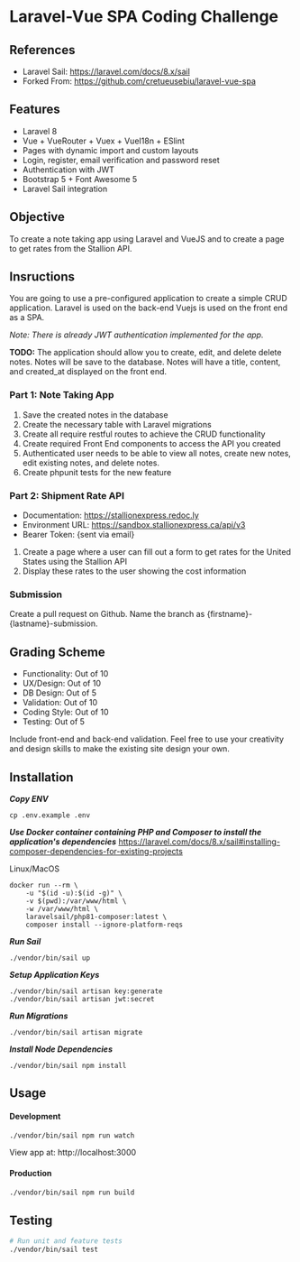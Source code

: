 #  Laravel-Vue SPA Coding Challenge

## References
- Laravel Sail: https://laravel.com/docs/8.x/sail
- Forked From: https://github.com/cretueusebiu/laravel-vue-spa

## Features
- Laravel 8
- Vue + VueRouter + Vuex + VueI18n + ESlint
- Pages with dynamic import and custom layouts
- Login, register, email verification and password reset
- Authentication with JWT
- Bootstrap 5 + Font Awesome 5
- Laravel Sail integration

## Objective

To create a note taking app using Laravel and VueJS and to create a page to get rates from the Stallion API.

## Insructions

You are going to use a pre-configured application to create a simple CRUD application. Laravel is used on the back-end Vuejs is used on the front end as a SPA.

_Note: There is already JWT authentication implemented for the app._

**TODO:** The application should allow you to create, edit, and delete delete notes. Notes will be save to the database. Notes will have a title, content, and created_at displayed on the front end.

### Part 1: Note Taking App
1.  Save the created notes in the database
2.  Create the necessary table with Laravel migrations
3.  Create all require restful routes to achieve the CRUD functionality
4.  Create required Front End components to access the API you created
5.  Authenticated user needs to be able to view all notes, create new notes, edit existing notes, and delete notes.
6.  Create phpunit tests for the new feature

### Part 2: Shipment Rate API
- Documentation: https://stallionexpress.redoc.ly
- Environment URL: https://sandbox.stallionexpress.ca/api/v3
- Bearer Token: {sent via email}

1.  Create a page where a user can fill out a form to get rates for the United States using the Stallion API
2.  Display these rates to the user showing the cost information

### Submission
Create a pull request on Github. Name the branch as {firstname}-{lastname}-submission.

## Grading Scheme

- Functionality: Out of 10
- UX/Design: Out of 10
- DB Design: Out of 5
- Validation: Out of 10
- Coding Style: Out of 10
- Testing: Out of 5

Include front-end and back-end validation.
Feel free to use your creativity and design skills to make the existing site design your own.
## Installation

***Copy ENV***
```
cp .env.example .env
```
***Use Docker container containing PHP and Composer to install the application's dependencies***
https://laravel.com/docs/8.x/sail#installing-composer-dependencies-for-existing-projects

Linux/MacOS
```
docker run --rm \
    -u "$(id -u):$(id -g)" \
    -v $(pwd):/var/www/html \
    -w /var/www/html \
    laravelsail/php81-composer:latest \
    composer install --ignore-platform-reqs
```

***Run Sail***
```
./vendor/bin/sail up
```

***Setup Application Keys***
```
./vendor/bin/sail artisan key:generate 
./vendor/bin/sail artisan jwt:secret
```

***Run Migrations***
```
./vendor/bin/sail artisan migrate 
```

***Install Node Dependencies***
```
./vendor/bin/sail npm install
```

## Usage

#### Development

```bash
./vendor/bin/sail npm run watch
```
View app at: http://localhost:3000

#### Production

```bash
./vendor/bin/sail npm run build
```

## Testing

```bash
# Run unit and feature tests
./vendor/bin/sail test

